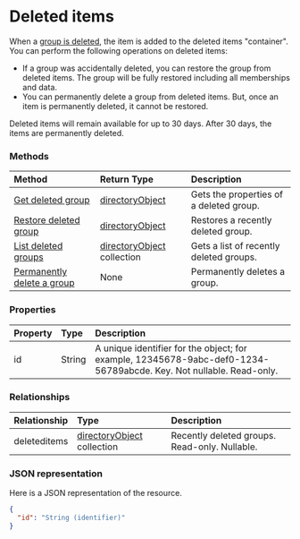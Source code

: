 # Deleted items

When a [group is deleted](../api/group_delete.md), the item is added to the deleted items "container". You can perform the following operations on deleted items:

* If a group was accidentally deleted, you can restore the group from deleted items. The group will be fully restored including all memberships and data.
* You can permanently delete a group from deleted items. But, once an item is permanently deleted, it cannot be restored.

Deleted items will remain available for up to 30 days. After 30 days, the items are permanently deleted.

### Methods

| Method         | Return Type | Description |
|:---------------|:------------|:------------|
|[Get deleted group](../api/directory_get.md) | [directoryObject](directoryobject.md) | Gets the properties of a deleted group. |
|[Restore deleted group](../api/directory_post_deleteditems.md) |[directoryObject](directoryobject.md)| Restores a recently deleted group. |
|[List deleted groups](../api/directory_list_deleteditems.md) |[directoryObject](directoryobject.md) collection| Gets a list of recently deleted groups. |
|[Permanently delete a group](../api/directory_delete.md) | None | Permanently deletes a group. |

### Properties
| Property   | Type |Description|
|:---------------|:--------|:----------|
|id|String| A unique identifier for the object; for example, 12345678-9abc-def0-1234-56789abcde. Key. Not nullable. Read-only.|

### Relationships
| Relationship | Type	|Description|
|:---------------|:--------|:----------|
|deleteditems|[directoryObject](directoryobject.md) collection| Recently deleted groups. Read-only. Nullable.|

### JSON representation

Here is a JSON representation of the resource.

<!-- {
  "blockType": "resource",
  "optionalProperties": [

  ],
  "@odata.type": "microsoft.graph.directory"
}-->

```json
{
  "id": "String (identifier)"
}
```

<!-- uuid: 8fcb5dbc-d5aa-4681-8e31-b001d5168d79
2015-10-25 14:57:30 UTC -->
<!-- {
  "type": "#page.annotation",
  "description": "directory resource",
  "keywords": "",
  "section": "documentation",
  "tocPath": ""
}-->